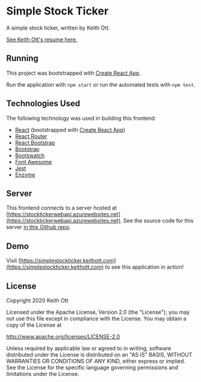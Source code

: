 # Simple Stock Ticker

A simple stock ticker, written by Keith Ott.

[See Keith Ott's resume here.](https://simplestockticker.keithott.com/ott-keith-resume-2020.pdf)

## Running

This project was bootstrapped with [Create React App](https://github.com/facebook/create-react-app).

Run the application with `npm start` or run the automated tests with `npm test`.

## Technologies Used

The following technology was used in building this frontend:

* [React](https://reactjs.org/) (bootstrapped with [Create React App](https://github.com/facebook/create-react-app))
* [React Router](https://reacttraining.com/react-router/)
* [React Bootstrap](https://react-bootstrap.github.io/)
* [Bootstrap](https://getbootstrap.com/)
* [Bootswatch](https://bootswatch.com/)
* [Font Awesome](https://fontawesome.com/)
* [Jest](https://jestjs.io/)
* [Enzyme](https://enzymejs.github.io/enzyme/)

## Server

This frontend connects to a server hosted at [https://stocktickerwebapi.azurewebsites.net](https://stocktickerwebapi.azurewebsites.net).  See the source code for this server [in this Github repo](https://github.com/ducttape12/StockTickerWebApi).

## Demo

Visit [https://simplestockticker.keithott.com](https://simplestockticker.keithott.com) to see this application in action!

## License

Copyright 2020 Keith Ott

Licensed under the Apache License, Version 2.0 (the "License"); you may not use this file except in compliance with the License. You may obtain a copy of the License at

http://www.apache.org/licenses/LICENSE-2.0

Unless required by applicable law or agreed to in writing, software distributed under the License is distributed on an "AS IS" BASIS, WITHOUT WARRANTIES OR CONDITIONS OF ANY KIND, either express or implied. See the License for the specific language governing permissions and limitations under the License.
